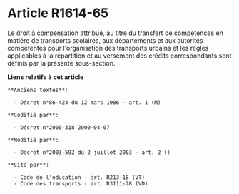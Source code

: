# Article R1614-65

Le droit à compensation attribué, au titre du transfert de compétences en matière de transports scolaires, aux départements
et aux autorités compétentes pour l'organisation des transports urbains et les règles applicables à la répartition et au
versement des crédits correspondants sont définis par la présente sous-section.

**Liens relatifs à cet article**

	**Anciens textes**:

	  - Décret n°86-424 du 12 mars 1986 - art. 1 (M)

	**Codifié par**:

	  - Décret n°2000-318 2000-04-07

	**Modifié par**:

	  - Décret n°2003-592 du 2 juillet 2003 - art. 2 ()

	**Cité par**:

	  - Code de l'éducation - art. R213-18 (VT)
	  - Code des transports - art. R3111-28 (VD)
